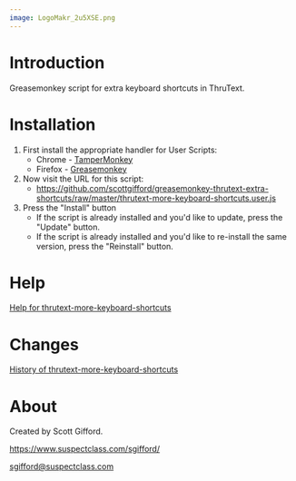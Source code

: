 ```yaml
---
image: LogoMakr_2u5XSE.png
---
```


# Introduction
Greasemonkey script for extra keyboard shortcuts in ThruText.

# Installation
1. First install the appropriate handler for User Scripts:
   * Chrome - [TamperMonkey](https://chrome.google.com/webstore/detail/tampermonkey/dhdgffkkebhmkfjojejmpbldmpobfkfo)
   * Firefox - [Greasemonkey](https://addons.mozilla.org/en-US/firefox/addon/greasemonkey/)
2. Now visit the URL for this script: 
   * <https://github.com/scottgifford/greasemonkey-thrutext-extra-shortcuts/raw/master/thrutext-more-keyboard-shortcuts.user.js>
3. Press the "Install" button
   * If the script is already installed and you'd like to update, press the "Update" button.
   * If the script is already installed and you'd like to re-install the same version, press the "Reinstall" button.

# Help
[Help for thrutext-more-keyboard-shortcuts](http://htmlpreview.github.io/?https://raw.githubusercontent.com/scottgifford/greasemonkey-thrutext-extra-shortcuts/master/help.html)

# Changes
[History of thrutext-more-keyboard-shortcuts](https://github.com/scottgifford/greasemonkey-thrutext-extra-shortcuts/commits/master)

# About
Created by Scott Gifford.

https://www.suspectclass.com/sgifford/

sgifford@suspectclass.com
